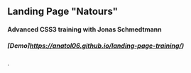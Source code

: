 ## Landing Page "Natours"
#### Advanced CSS3 training with Jonas Schmedtmann
##### [Demo]https://anatol06.github.io/landing-page-training/)

.

